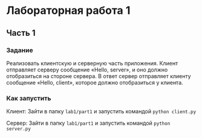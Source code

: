 # Лабораторная работа 1
## Часть 1

### Задание

Реализовать клиентскую и серверную часть приложения. Клиент отправляет серверу сообщение «Hello, server», и оно должно отобразиться на стороне сервера. В ответ сервер отправляет клиенту сообщение «Hello, client», которое должно отобразиться у клиента.


### Как запустить

Клиент: Зайти в папку `lab1/part1` и запустить командой `python client.py`

Сервер: Зайти в папку `lab1/part1` и запустить командой `python server.py`


